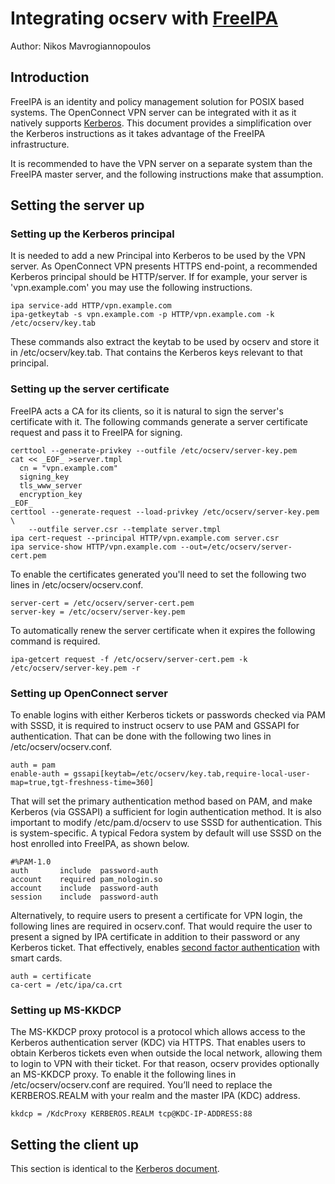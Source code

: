 # Integrating ocserv with [FreeIPA](https://www.freeipa.org)

Author: Nikos Mavrogiannopoulos	


## Introduction
FreeIPA is an identity and policy management solution for POSIX based systems.
The OpenConnect VPN server can be integrated with it as it natively supports
[Kerberos](ocserv-kerberos.md). This document provides a simplification over
the Kerberos instructions as it takes advantage of the FreeIPA infrastructure.

It is recommended to have the VPN server on a separate system than the FreeIPA
master server, and the following instructions make that assumption.

## Setting the server up

### Setting up the Kerberos principal

It is needed to add a new Principal into Kerberos to be used by the VPN server.
As OpenConnect VPN presents HTTPS end-point, a recommended Kerberos principal
should be HTTP/server. If for example, your server is 'vpn.example.com' you may
use the following instructions.

```
ipa service-add HTTP/vpn.example.com
ipa-getkeytab -s vpn.example.com -p HTTP/vpn.example.com -k /etc/ocserv/key.tab
```

These commands also extract the keytab to be used by ocserv and store it in
/etc/ocserv/key.tab. That contains the Kerberos keys relevant to that principal.


### Setting up the server certificate

FreeIPA acts a CA for its clients, so it is natural to sign the server's
certificate with it. The following commands generate a server certificate request
and pass it to FreeIPA for signing.

```
certtool --generate-privkey --outfile /etc/ocserv/server-key.pem
cat << _EOF_ >server.tmpl
  cn = "vpn.example.com"
  signing_key
  tls_www_server
  encryption_key
_EOF_
certtool --generate-request --load-privkey /etc/ocserv/server-key.pem \
	--outfile server.csr --template server.tmpl
ipa cert-request --principal HTTP/vpn.example.com server.csr
ipa service-show HTTP/vpn.example.com --out=/etc/ocserv/server-cert.pem
```

To enable the certificates generated you'll need to set the following
two lines in /etc/ocserv/ocserv.conf.
```
server-cert = /etc/ocserv/server-cert.pem
server-key = /etc/ocserv/server-key.pem
```

To automatically renew the server certificate when it expires the following
command is required.
```
ipa-getcert request -f /etc/ocserv/server-cert.pem -k /etc/ocserv/server-key.pem -r
```


### Setting up OpenConnect server

To enable logins with either Kerberos tickets or passwords checked via PAM with SSSD, it is required to
instruct ocserv to use PAM and  GSSAPI for authentication. That can be done with the following two lines in /etc/ocserv/ocserv.conf.

```
auth = pam
enable-auth = gssapi[keytab=/etc/ocserv/key.tab,require-local-user-map=true,tgt-freshness-time=360]
```

That will set the primary authentication method based on PAM, and make Kerberos (via GSSAPI)
a sufficient for login authentication method.
It is also important to modify /etc/pam.d/ocserv to use SSSD for authentication. This
is system-specific. A typical Fedora system by default will use SSSD on the host enrolled into
FreeIPA, as shown below.

```
#%PAM-1.0
auth       include	password-auth
account    required	pam_nologin.so
account    include	password-auth
session    include	password-auth
```

Alternatively, to require users to present a certificate for VPN login, the following lines are
required in ocserv.conf. That would require the user to present a signed by IPA certificate in
addition to their password or any Kerberos ticket. That effectively, enables [second factor authentication](ocserv-2fa.md)
with smart cards.

```
auth = certificate
ca-cert = /etc/ipa/ca.crt
```


### Setting up MS-KKDCP

The MS-KKDCP proxy protocol is a protocol which allows access to the Kerberos
authentication server (KDC) via HTTPS. That enables users to obtain Kerberos tickets
even when outside the local network, allowing them to login to VPN with their ticket.
For that reason, ocserv provides optionally an MS-KKDCP proxy. To enable it the following
lines in /etc/ocserv/ocserv.conf are required. You’ll need to replace the KERBEROS.REALM
with your realm and the master IPA (KDC) address. 

```
kkdcp = /KdcProxy KERBEROS.REALM tcp@KDC-IP-ADDRESS:88
```


## Setting the client up

This section is identical to the [Kerberos document](ocserv-kerberos.md#setting-the-client-up).

